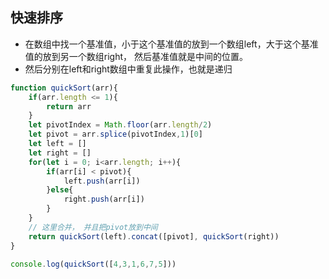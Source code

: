 ## 快速排序 ##

* 在数组中找一个基准值，小于这个基准值的放到一个数组left，大于这个基准值的放到另一个数组right， 然后基准值就是中间的位置。
* 然后分别在left和right数组中重复此操作，也就是递归

```javascript
function quickSort(arr){
    if(arr.length <= 1){
        return arr
    }
    let pivotIndex = Math.floor(arr.length/2)
    let pivot = arr.splice(pivotIndex,1)[0]
    let left = []
    let right = []
    for(let i = 0; i<arr.length; i++){
        if(arr[i] < pivot){
            left.push(arr[i])
        }else{
            right.push(arr[i])
        }
	}
	// 这里合并， 并且把pivot放到中间
    return quickSort(left).concat([pivot], quickSort(right))
}

console.log(quickSort([4,3,1,6,7,5]))
```